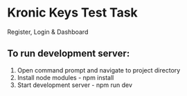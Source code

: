 # Kronic Keys Test Task

Register, Login & Dashboard


## To run development server:
1. Open command prompt and navigate to project directory
2. Install node modules - npm install
3. Start development server - npm run dev
